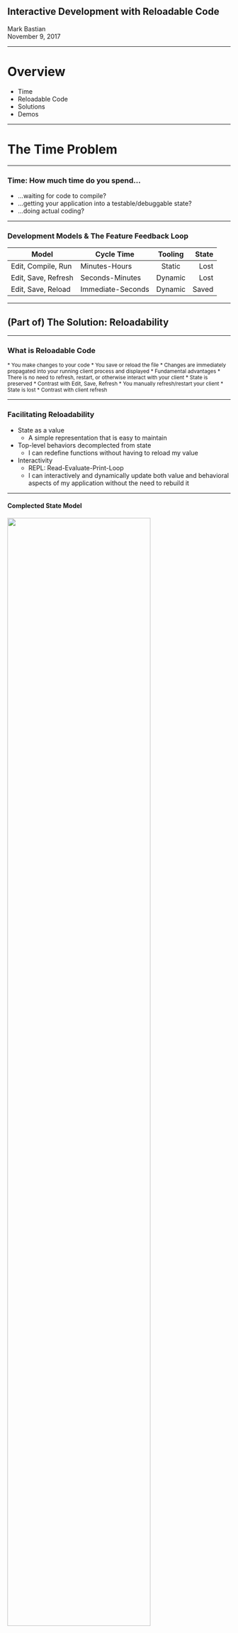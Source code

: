 ## Interactive Development with Reloadable Code
Mark Bastian
<br>November 9, 2017

----

# Overview
* Time
* Reloadable Code
* Solutions
* Demos

---

# The Time Problem

----

### Time: How much time do you spend...
* ...waiting for code to compile?
* ...getting your application into a testable/debuggable state?
* ...doing actual coding?

----

### Development Models & The Feature Feedback Loop
| Model               | Cycle Time        | Tooling       | State |
| ------------------- | ----------------- |:-------------:| -----:|
| Edit, Compile, Run  | Minutes-Hours     | Static        | Lost  |
| Edit, Save, Refresh | Seconds-Minutes   | Dynamic       | Lost  |
| Edit, Save, Reload  | Immediate-Seconds | Dynamic       | Saved |

---

## (Part of) The Solution: Reloadability

----

### What is Reloadable Code
<small>
* You make changes to your code
* You save or reload the file
* Changes are immediately propagated into your running client process and displayed
* Fundamental advantages
  * There is no need to refresh, restart, or otherwise interact with your client
  * State is preserved
* Contrast with Edit, Save, Refresh
  * You manually refresh/restart your client
  * State is lost
* Contrast with client refresh
  
</small>

----

### Facilitating Reloadability
* State as a value
  * A simple representation that is easy to maintain
* Top-level behaviors decomplected from state
  * I can redefine functions without having to reload my value
* Interactivity
  * REPL: Read-Evaluate-Print-Loop
  * I can interactively and dynamically update both value and behavioral aspects of my application without the need to rebuild it

----

#### Complected State Model
<img src="resources/public/temperature.png" width="80%">

----

#### Decomplected State Model
```clojure
(defonce state (atom {:celsius 100.0}))

(defn rankine->kelvin [r] (/ (* r 5.0) 9.0))
(defn kelvin->rankine [k] (/ (* k 9.0) 5.0))
(defn celsius->kelvin [c] (+ c 273.15))
(defn kelvin->celsius [c] (- c 273.15))
(defn farenheit->rankine [f] (+ f 459.67))
(defn rankine->farenheit [f] (- f 459.67))

(def farenheit->celsius
  (comp kelvin->celsius rankine->kelvin farenheit->rankine))

(def celsius->farenheit
  (comp rankine->farenheit kelvin->rankine celsius->kelvin))
```

---

# Fundamentals

----

### Clojure(Script)
<small>
* Clojure is a modern Lisp dialect that is hosted on the JVM
  * Compiles to JVM bytecode
  * Data oriented and functional
* ClojureScript is a dialect of Clojure
  * Very few differences
  * Uses the Google Closure compiler to transpile Clojure code into JavaScript
* Both interop very well in both directions with their host platforms
  * Makes use of wide variety of existing libraries (Maven central, npm)
* Learn more at https://clojure.org/ and https://clojurescript.org/
* Clojure's design facilitates reloadable code

</small>

----

### Data
```clojure
[1 3 :3 "4"] ;A vector
{:name "Mark"} ;A map
#{:A "B" \C 1} ;A set 
'(2 3) ;A list
```
<small>Clojure state is typically modeled using these structures</small>

----

### Behavior
```clojure
;A regular function
(defn my-function [arg-1 arg-2]
  (+ arg-1 arg-2))
  
;A lambda
#(+ %1 %2)

;As seen previously
(defn rankine->kelvin [r] (/ (* r 5.0) 9.0))
```
----

### Compared

```clojure
;Non-idiomatic
(rankine->farenheit (kelvin->rankine (celsius->kelvin 100.0)))
```

```clojure
;Idiomatic
(-> 100.0 celsius->kelvin kelvin->rankine rankine->farenheit)
```

```java
;Java
new Celsius(100.0).toKelvin().toRankine().toFarenheit().getValue();
```

<small class="fragment">You should avoid languages with lots of parenthesis!</small>

----

### Interop
Clojure
```clojure
(def frame (JFrame.))
```
Java
```java
JFrame frame = new JFrame();
```

---

# Solutions & Examples

----

## Solution: Reloadable Swing
* Define a single JFrame (e.g. using defonce)
* A REPL environment is required
* Alternatives?

----

## Solution: Quil
* “Clojure/ClojureScript library for creating interactive drawings and animations.” 
* http://quil.info
* sketches can be run as Java or JavaScript apps

----

## Solution: Figwheel
* "Figwheel builds your ClojureScript code and hot loads it into the browser as you are coding!"
* https://github.com/bhauman/lein-figwheel
* Can be used seamlessly with Reagent(React), Node, or plain JS
* Has a REPL and a host of other development and debugging tools
* Can use external client while coding

---

## Conclusions
<small>
* Reloadable code is a very effective and fun technique for rapid application development
* It drastically reduces development time and keeps the developer engaged
* Clojure(Script) approaches facilitate interactive development
  * Clojure's data-centric approach makes state continuity much easier than other approaches
  * Several options: REPL, Quil, Figwheel
* Give it a try!

</small>

---

# Extras

----

# Questions
* References
  * http://worrydream.com/dbx/
  * lighttable
  * quil
  * figwheel
  
----

## Some basic imports
```clojure
;I'm gonna use this stuff
(require 
  '[clojure.pprint :as pp]
  '[cheshire.core :as ch])
  
(import 
  '(javax.swing JFrame JTable JMenuBar JMenu JMenuItem JSeparator)
  '(java.awt BorderLayout)
  '(java.awt.event ActionListener)
  '(javax.swing.table DefaultTableModel))
```

----

## Defining the Frame
```clojure
;I'm gonna use this stiff
(defonce frame (JFrame. "Reloadable"))

(defonce state (atom [["ABC" 123]
                      ["U" "Me"]]))
```

----

## Basic Swing
```clojure
(doto frame
  (.setLayout (BorderLayout.))
  (.setSize 800 600)
  (.setVisible true)
  (.revalidate))
```

----

## Add a Table
```clojure
(defn model [state]
  (proxy [DefaultTableModel] []
    (getRowCount [] (-> @state count))
    (getColumnCount [] (-> @state first count))
    (getValueAt [row col] (get-in @state [row col]))))
    
(doto frame
  (.add (JTable. (model state)) BorderLayout/CENTER)
  (.revalidate))
```

----

## Add a Menubar
```clojure
(defn add-action [component action-fn]
  (.addActionListener
    component
    (reify ActionListener
      (actionPerformed [this event]
        (action-fn event)))))
        
(doto frame
  (.setJMenuBar (doto (JMenuBar.)
                  (.add (doto (JMenu. "File")
                          (.add (doto (JMenuItem. "Open...")
                                  (add-action (fn [_] (prn "load")))))
                          (.add (JMenuItem. "Save..."))
                          (.add (JMenuItem. "Save as..."))
                          (.add (JSeparator.))
                          (.add (doto (JMenuItem. "Exit")
                                  (add-action #(pp/pprint (bean %)))))))
                  (.add (doto (JMenu. "Edit")))
                  (.add (doto (JMenu. "Tools")))
                  (.add (doto (JMenu. "Help")))))
  (.revalidate))
```

----

### We spend most of our time in a development feature feedback loop
* You exit the loop when the feature is complete
* The loop starts again with a new feature or when you need to improve/debug an existing feature

----

### Developer time is precious
* We want to maximize actual coding time
* This also minimizes time to deployment

----
